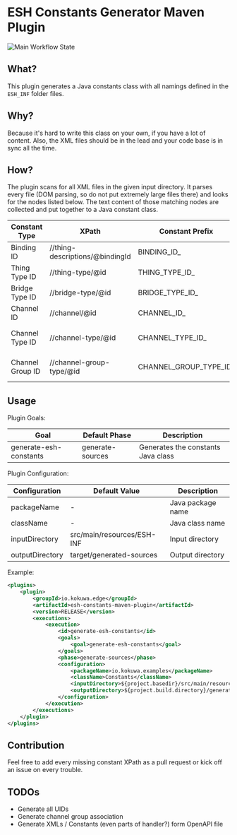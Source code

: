 # ESH Constants Generator Maven Plugin

![Main Workflow State](https://github.com/kokuwaio/esh-constants-maven-plugin/workflows/Main/badge.svg)

## What?

This plugin generates a Java constants class with all namings defined in the `ESH_INF` folder files.

## Why?

Because it's hard to write this class on your own, if you have a lot of content. Also, the XML files should be
in the lead and your code base is in sync all the time.

## How?

The plugin scans for all XML files in the given input directory. It parses every file (DOM parsing, so do not put
extremely large files there) and looks for the nodes listed below. The text content of those matching nodes are
collected and put together to a Java constant class.

| Constant Type    | XPath                           | Constant Prefix        | Description               |
|------------------|---------------------------------|------------------------|---------------------------|
| Binding ID       | //thing-descriptions/@bindingId | BINDING_ID_            | The ID of the binding     |
| Thing Type ID    | //thing-type/@id                | THING_TYPE_ID_         | The ID of a thing type    |
| Bridge Type ID   | //bridge-type/@id               | BRIDGE_TYPE_ID_        | The ID of a bridge type   |
| Channel ID       | //channel/@id                   | CHANNEL_ID_            | The ID of a channel       |
| Channel Type ID  | //channel-type/@id              | CHANNEL_TYPE_ID_       | The ID of a channel type  |
| Channel Group ID | //channel-group-type/@id        | CHANNEL_GROUP_TYPE_ID_ | The ID of a channel group |

## Usage

Plugin Goals:

| Goal                   | Default Phase    | Description                        |
|------------------------|------------------|------------------------------------|
| generate-esh-constants | generate-sources | Generates the constants Java class |

Plugin Configuration:

| Configuration   | Default Value              | Description       |
|-----------------|----------------------------|-------------------|
| packageName     | -                          | Java package name |
| className       | -                          | Java class name   |
| inputDirectory  | src/main/resources/ESH-INF | Input directory   |
| outputDirectory | target/generated-sources   | Output directory  |

Example:

```xml
<plugins>
	<plugin>
		<groupId>io.kokuwa.edge</groupId>
		<artifactId>esh-constants-maven-plugin</artifactId>
		<version>RELEASE</version>
		<executions>
			<execution>
				<id>generate-esh-constants</id>
				<goals>
					<goal>generate-esh-constants</goal>
				</goals>
				<phase>generate-sources</phase>
				<configuration>
					<packageName>io.kokuwa.examples</packageName>
					<className>Constants</className>
					<inputDirectory>${project.basedir}/src/main/resources/ESH-INF</inputDirectory>
					<outputDirectory>${project.build.directory}/generated-sources</outputDirectory>
				</configuration>
			</execution>
		</executions>
	</plugin>
</plugins>
```

## Contribution

Feel free to add every missing constant XPath as a pull request or kick off an issue on every trouble.

## TODOs

* Generate all UIDs
* Generate channel group association
* Generate XMLs / Constants (even parts of handler?) form OpenAPI file
